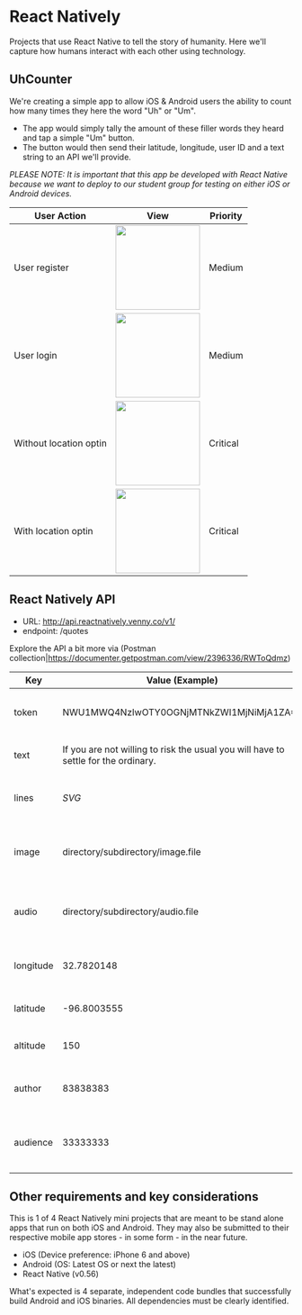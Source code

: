 # React Natively

Projects that use React Native to tell the story of humanity. Here we'll capture how humans interact with each other using technology.

## UhCounter

We're creating a simple app to allow iOS &amp; Android users the ability to count how many times they here the word "Uh" or "Um".
* The app would simply tally the amount of these filler words they heard and tap a simple "Um" button.
* The button would then send their latitude, longitude, user ID and a text string to an API we'll provide.

_PLEASE NOTE: It is important that this app be developed with React Native because we want to deploy to our student group for testing on either iOS or Android devices._

|User Action|View|Priority|
|-|-|-|
|User register|<img src="https://github.com/reactnatively/react-uhcounter/blob/master/uhcounter-register.png" width="150">|Medium|
|User login|<img src="https://github.com/reactnatively/react-uhcounter/blob/master/uhcounter-login.png" width="150">|Medium|
|Without location optin|<img src="https://github.com/reactnatively/react-uhcounter/blob/master/uhcounter-home-withoutlocationoptin.png" width="150">|Critical|
|With location optin|<img src="https://github.com/reactnatively/react-uhcounter/blob/master/uhcounter-home-withlocationoptin.png" width="150">|Critical|

## React Natively API
* URL: http://api.reactnatively.venny.co/v1/
* endpoint: /quotes

Explore the API a bit more via (Postman collection|https://documenter.getpostman.com/view/2396336/RWToQdmz)

|Key|Value (Example)|Description|
|-|-|-|
|token|NWU1MWQ4NzIwOTY0OGNjMTNkZWI1MjNiMjA1ZA==|Token required for access to the API|
|text|If you are not willing to risk the usual you will have to settle for the ordinary.|Quote  (1111 Characters|
|lines|_SVG_|Any SVG paths (1111 Characters)|
|image|directory/subdirectory/image.file|Image file associated with the quote (255 Characters)|
|audio|directory/subdirectory/audio.file|Audio file originated with the quote (255 Characters)|
|longitude|32.7820148|Longitude of user when post occurs|
|latitude|-96.8003555|Latitude of user when post occurs|
|altitude|150|Altitude of user when post occurs|
|author|83838383|User ID of the user authoring object|
|audience|33333333|User ID of the user who is audience to this object|

## Other requirements and key considerations

This is 1 of 4 React Natively mini projects that are meant to be stand alone apps that run on both iOS and Android. They may also be submitted to their respective mobile app stores - in some form - in the near future.

- iOS (Device preference: iPhone 6 and above)
- Android (OS: Latest OS or next the latest)
- React Native (v0.56)

What's expected is 4 separate, independent code bundles that successfully build Android and iOS binaries. All dependencies must be clearly identified.
